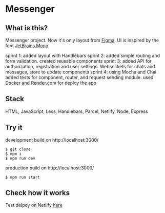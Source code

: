 # Messenger

## What is this?

Messenger project. Now it's only layout from [Figma](https://www.figma.com/file/gsvfLgmxRtYrGRpZFuhWJF/Chat?node-id=0%3A1).
UI is inspired by the font [JetBrains Mono](https://www.jetbrains.com/lp/mono/).

sprint 1: added layout with Handlebars
sprint 2: added simple routing and form validation. created reusable components
sprint 3: added API for authorization, registration and user settings. Websockets for chats and messages, store to update components
sprint 4: using Mocha and Chai added tests for component, router, and request sending module. used Docker and Render.com for deploy the app

## Stack

HTML, JavaScript, Less, Handlebars, Parcel, Netlify, Node, Express

## Try it

development build on http://localhost:3000/

```
$ git clone
$ npm i
$ npm run dev
```

production build on http://localhost:3000/

```
$ npm run start
```

## Check how it works

Test delpoy on Netlify [here](https://chic-marigold-dd7f73.netlify.app/)
